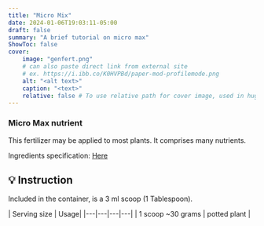 ```yaml
---
title: "Micro Mix"
date: 2024-01-06T19:03:11-05:00
draft: false
summary: "A brief tutorial on micro max"
ShowToc: false
cover:
    image: "genfert.png"
    # can also paste direct link from external site
    # ex. https://i.ibb.co/K0HVPBd/paper-mod-profilemode.png
    alt: "<alt text>"
    caption: "<text>"
    relative: false # To use relative path for cover image, used in hugo Page-bundles
---
```


### Micro Max nutrient
This fertilizer may be applied to most plants. It comprises many nutrients. 

Ingredients specification: [Here](MicromaxMicronutrients.pdf)

## 💡 Instruction
Included in the container, is a 3 ml scoop (1 Tablespoon). 


|  Serving size |  Usage|
|---|---|---|---|
| 1 scoop ~30 grams | potted plant |


